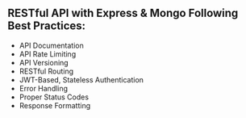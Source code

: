 ## RESTful API with Express & Mongo Following Best Practices: 
- API Documentation
- API Rate Limiting
- API Versioning
- RESTful Routing
- JWT-Based, Stateless Authentication
- Error Handling
- Proper Status Codes
- Response Formatting